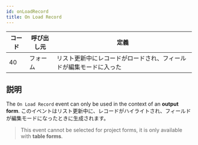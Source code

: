 ```yaml
---
id: onLoadRecord
title: On Load Record
---
```


| コード | 呼び出し元 | 定義                                |
| --- | ----- | --------------------------------- |
| 40  | フォーム  | リスト更新中にレコードがロードされ、フィールドが編集モードに入った |

## 説明

The `On Load Record` event can only be used in the context of an **output form**. このイベントはリスト更新中に、レコードがハイライトされ、フィールドが編集モードになったときに生成されます。

> This event cannot be selected for project forms, it is only available with **table forms**.
